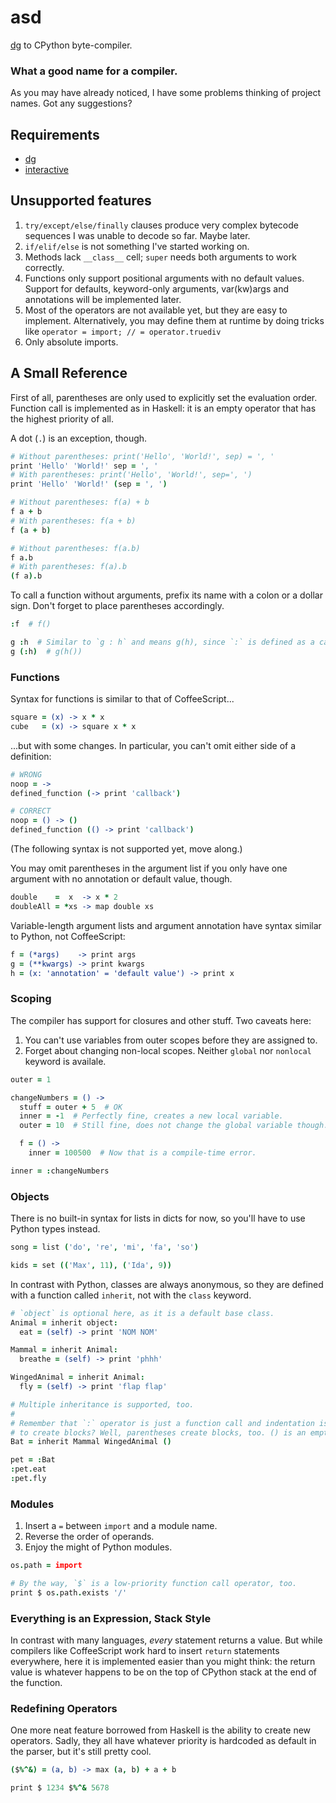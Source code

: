 # asd

[dg](https://github.com/pyos/dg) to CPython byte-compiler.

### What a good name for a compiler.

As you may have already noticed, I have some problems thinking of project names.
Got any suggestions?

## Requirements

 * [dg](https://github.com/pyos/dg)
 * [interactive](https://github.com/pyos/interactive)

## Unsupported features

1. `try/except/else/finally` clauses produce very complex bytecode sequences I was unable to decode so far. Maybe later.
2. `if/elif/else` is not something I've started working on.
3. Methods lack `__class__` cell; `super` needs both arguments to work correctly.
4. Functions only support positional arguments with no default values. Support for defaults, keyword-only arguments, var(kw)args and annotations will be implemented later.
5. Most of the operators are not available yet, but they are easy to implement. Alternatively, you may define them at runtime by doing tricks like `operator = import; // = operator.truediv`
6. Only absolute imports.

## A Small Reference

First of all, parentheses are only used to explicitly set the evaluation order.
Function call is implemented as in Haskell: it is an empty operator that has
the highest priority of all.

A dot (`.`) is an exception, though.

```coffeescript
# Without parentheses: print('Hello', 'World!', sep) = ', '
print 'Hello' 'World!' sep = ', '
# With parentheses: print('Hello', 'World!', sep=', ')
print 'Hello' 'World!' (sep = ', ')

# Without parentheses: f(a) + b
f a + b
# With parentheses: f(a + b)
f (a + b)

# Without parentheses: f(a.b)
f a.b
# With parentheses: f(a).b
(f a).b
```

To call a function without arguments, prefix its name with a colon or
a dollar sign. Don't forget to place parentheses accordingly.

```coffeescript
:f  # f()

g :h  # Similar to `g : h` and means g(h), since `:` is defined as a call operator.
g (:h)  # g(h())
```

### Functions

Syntax for functions is similar to that of CoffeeScript...

```coffeescript
square = (x) -> x * x
cube   = (x) -> square x * x
```

...but with some changes. In particular, you can't omit either side of a definition:

```coffeescript
# WRONG
noop = ->
defined_function (-> print 'callback')

# CORRECT
noop = () -> ()
defined_function (() -> print 'callback')
```

(The following syntax is not supported yet, move along.)

You may omit parentheses in the argument list if you only have one argument
with no annotation or default value, though.

```coffeescript
double    =  x  -> x * 2
doubleAll = *xs -> map double xs
```

Variable-length argument lists and argument annotation have syntax similar to
Python, not CoffeeScript:

```coffeescript
f = (*args)    -> print args
g = (**kwargs) -> print kwargs
h = (x: 'annotation' = 'default value') -> print x
```

### Scoping

The compiler has support for closures and other stuff. Two caveats here:

1. You can't use variables from outer scopes before they are assigned to.
2. Forget about changing non-local scopes. Neither `global` nor `nonlocal` keyword is availale.

```coffeescript
outer = 1

changeNumbers = () ->
  stuff = outer + 5  # OK
  inner = -1  # Perfectly fine, creates a new local variable.
  outer = 10  # Still fine, does not change the global variable though.

  f = () ->
    inner = 100500  # Now that is a compile-time error.

inner = :changeNumbers
```

### Objects

There is no built-in syntax for lists in dicts for now, so you'll have
to use Python types instead.

```coffeescript
song = list ('do', 're', 'mi', 'fa', 'so')

kids = set (('Max', 11), ('Ida', 9))
```

In contrast with Python, classes are always anonymous, so they are
defined with a function called `inherit`, not with the `class` keyword.

```coffeescript
# `object` is optional here, as it is a default base class.
Animal = inherit object:
  eat = (self) -> print 'NOM NOM'

Mammal = inherit Animal:
  breathe = (self) -> print 'phhh'

WingedAnimal = inherit Animal:
  fly = (self) -> print 'flap flap'

# Multiple inheritance is supported, too.
#
# Remember that `:` operator is just a function call and indentation is used
# to create blocks? Well, parentheses create blocks, too. () is an empty one.
Bat = inherit Mammal WingedAnimal ()

pet = :Bat
:pet.eat
:pet.fly
```

### Modules

1. Insert a `=` between `import` and a module name.
2. Reverse the order of operands.
3. Enjoy the might of Python modules.

```coffeescript
os.path = import

# By the way, `$` is a low-priority function call operator, too.
print $ os.path.exists '/'
```

### Everything is an Expression, Stack Style

In contrast with many languages, *every* statement returns a value.
But while compilers like CoffeeScript work hard to insert `return` statements
everywhere, here it is implemented easier than you might think: the return
value is whatever happens to be on the top of CPython stack at the end of
the function.

### Redefining Operators

One more neat feature borrowed from Haskell is the ability to create new operators.
Sadly, they all have whatever priority is hardcoded as default in the parser,
but it's still pretty cool.

```coffeescript
($%^&) = (a, b) -> max (a, b) + a + b

print $ 1234 $%^& 5678
```

